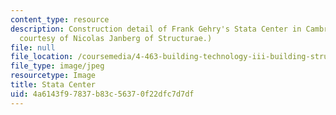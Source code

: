 ```yaml
---
content_type: resource
description: Construction detail of Frank Gehry's Stata Center in Cambridge, MA. (Image
  courtesy of Nicolas Janberg of Structurae.)
file: null
file_location: /coursemedia/4-463-building-technology-iii-building-structural-systems-fall-2004/4a6143f97837b83c56370f22dfc7d7df_4-463f04.jpg
file_type: image/jpeg
resourcetype: Image
title: Stata Center
uid: 4a6143f9-7837-b83c-5637-0f22dfc7d7df
---
```

